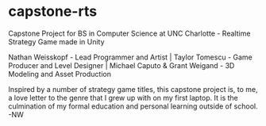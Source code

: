 # capstone-rts
Capstone Project for BS in Computer Science at UNC Charlotte - Realtime Strategy Game made in Unity

Nathan Weisskopf - Lead Programmer and Artist | 
Taylor Tomescu - Game Producer and Level Designer | 
Michael Caputo & Grant Weigand - 3D Modeling and Asset Production

Inspired by a number of strategy game titles, this capstone project is, to me, a love letter to the genre that I grew up with on my first laptop. It is the culmination of my formal education and personal learning outside of school. -NW
